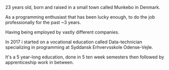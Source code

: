 23 years old, born and raised in a small town called Munkebo in Denmark.

As a programming enthusiast that has been lucky enough, to do the job professionally for the past ~3 years.

Having being employed by vastly different companies.


In 2017 i started on a vocational education called Data-technician specializing in programming at Syddansk Erhvervsskole Odense-Vejle.

It's a 5 year-long education, done in 5 ten week semesters then followed by apprenticeship work in between.